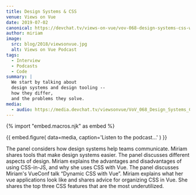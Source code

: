 ```yaml
---
title: Design Systems & CSS
venue: Views on Vue
date: 2019-07-02
canonical: https://devchat.tv/views-on-vue/vov-068-design-systems-css-with-miriam-suzanne/
author: miriam
image:
  src: blog/2018/viewsonvue.jpg
  alt: Views on Vue Podcast
tags:
  - Interview
  - Podcasts
  - Code
summary: |
  We start by talking about
  design systems and design tooling --
  how they differ,
  and the problems they solve.
media:
  - audio: https://media.devchat.tv/viewsonvue/VoV_068_Design_Systems_CSS_with_Miriam_Suzanne.mp3
---
```


{% import "embed.macros.njk" as embed %}

{{ embed.figure(
  data=media,
  caption='Listen to the podcast...'
) }}

The panel considers how design systems help teams communicate.
Miriam shares tools that make design systems easier.
The panel discusses different aspects of design.
Miriam explains the advantages and disadvantages of using CSS-in-JS,
and why she uses CSS with Vue.
The panel discusses Miriam's VueConf talk “Dynamic CSS with Vue”.
Miriam explains what her vue applications look like
and shares advice for organizing CSS in Vue.
She shares the top three CSS features that are the most underutilized.

